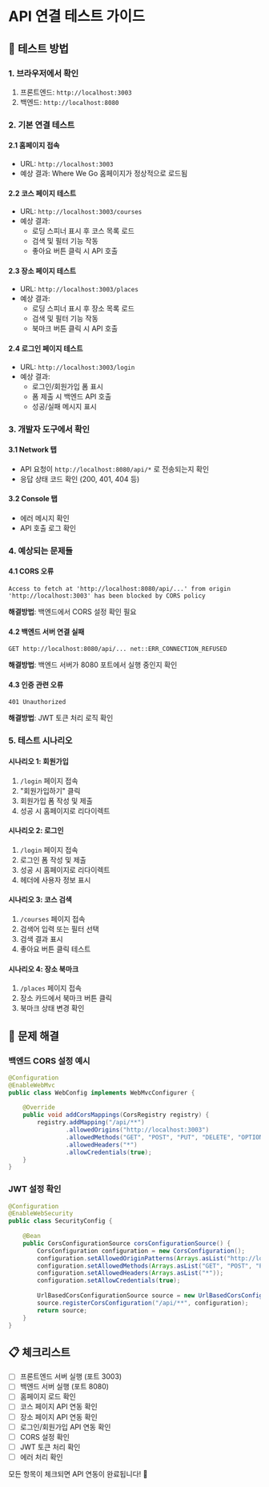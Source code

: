 # API 연결 테스트 가이드

## 🧪 테스트 방법

### 1. 브라우저에서 확인
1. 프론트엔드: `http://localhost:3003`
2. 백엔드: `http://localhost:8080`

### 2. 기본 연결 테스트

#### 2.1 홈페이지 접속
- URL: `http://localhost:3003`
- 예상 결과: Where We Go 홈페이지가 정상적으로 로드됨

#### 2.2 코스 페이지 테스트
- URL: `http://localhost:3003/courses`
- 예상 결과: 
  - 로딩 스피너 표시 후 코스 목록 로드
  - 검색 및 필터 기능 작동
  - 좋아요 버튼 클릭 시 API 호출

#### 2.3 장소 페이지 테스트
- URL: `http://localhost:3003/places`
- 예상 결과:
  - 로딩 스피너 표시 후 장소 목록 로드
  - 검색 및 필터 기능 작동
  - 북마크 버튼 클릭 시 API 호출

#### 2.4 로그인 페이지 테스트
- URL: `http://localhost:3003/login`
- 예상 결과:
  - 로그인/회원가입 폼 표시
  - 폼 제출 시 백엔드 API 호출
  - 성공/실패 메시지 표시

### 3. 개발자 도구에서 확인

#### 3.1 Network 탭
- API 요청이 `http://localhost:8080/api/*` 로 전송되는지 확인
- 응답 상태 코드 확인 (200, 401, 404 등)

#### 3.2 Console 탭
- 에러 메시지 확인
- API 호출 로그 확인

### 4. 예상되는 문제들

#### 4.1 CORS 오류
```
Access to fetch at 'http://localhost:8080/api/...' from origin 'http://localhost:3003' has been blocked by CORS policy
```
**해결방법**: 백엔드에서 CORS 설정 확인 필요

#### 4.2 백엔드 서버 연결 실패
```
GET http://localhost:8080/api/... net::ERR_CONNECTION_REFUSED
```
**해결방법**: 백엔드 서버가 8080 포트에서 실행 중인지 확인

#### 4.3 인증 관련 오류
```
401 Unauthorized
```
**해결방법**: JWT 토큰 처리 로직 확인

### 5. 테스트 시나리오

#### 시나리오 1: 회원가입
1. `/login` 페이지 접속
2. "회원가입하기" 클릭
3. 회원가입 폼 작성 및 제출
4. 성공 시 홈페이지로 리다이렉트

#### 시나리오 2: 로그인
1. `/login` 페이지 접속
2. 로그인 폼 작성 및 제출
3. 성공 시 홈페이지로 리다이렉트
4. 헤더에 사용자 정보 표시

#### 시나리오 3: 코스 검색
1. `/courses` 페이지 접속
2. 검색어 입력 또는 필터 선택
3. 검색 결과 표시
4. 좋아요 버튼 클릭 테스트

#### 시나리오 4: 장소 북마크
1. `/places` 페이지 접속
2. 장소 카드에서 북마크 버튼 클릭
3. 북마크 상태 변경 확인

## 🔧 문제 해결

### 백엔드 CORS 설정 예시
```java
@Configuration
@EnableWebMvc
public class WebConfig implements WebMvcConfigurer {
    
    @Override
    public void addCorsMappings(CorsRegistry registry) {
        registry.addMapping("/api/**")
                .allowedOrigins("http://localhost:3003")
                .allowedMethods("GET", "POST", "PUT", "DELETE", "OPTIONS")
                .allowedHeaders("*")
                .allowCredentials(true);
    }
}
```

### JWT 설정 확인
```java
@Configuration
@EnableWebSecurity
public class SecurityConfig {
    
    @Bean
    public CorsConfigurationSource corsConfigurationSource() {
        CorsConfiguration configuration = new CorsConfiguration();
        configuration.setAllowedOriginPatterns(Arrays.asList("http://localhost:3003"));
        configuration.setAllowedMethods(Arrays.asList("GET", "POST", "PUT", "DELETE", "OPTIONS"));
        configuration.setAllowedHeaders(Arrays.asList("*"));
        configuration.setAllowCredentials(true);
        
        UrlBasedCorsConfigurationSource source = new UrlBasedCorsConfigurationSource();
        source.registerCorsConfiguration("/api/**", configuration);
        return source;
    }
}
```

## 📋 체크리스트

- [ ] 프론트엔드 서버 실행 (포트 3003)
- [ ] 백엔드 서버 실행 (포트 8080)
- [ ] 홈페이지 로드 확인
- [ ] 코스 페이지 API 연동 확인
- [ ] 장소 페이지 API 연동 확인
- [ ] 로그인/회원가입 API 연동 확인
- [ ] CORS 설정 확인
- [ ] JWT 토큰 처리 확인
- [ ] 에러 처리 확인

모든 항목이 체크되면 API 연동이 완료됩니다! 🎉